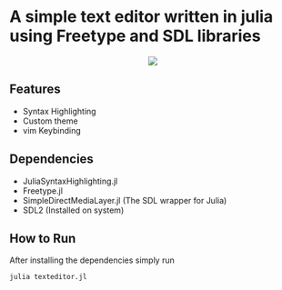 


# A simple text editor written in julia using Freetype and SDL libraries

<p align="center">
  <picture>
    <img src="https://raw.githubusercontent.com/javad-pixel/texteditor/master/assets/windowcast-1.gif"/>
  </picture>
</p>

## Features
- Syntax Highlighting
- Custom theme
- vim Keybinding
  
## Dependencies
- JuliaSyntaxHighlighting.jl
- Freetype.jl
- SimpleDirectMediaLayer.jl (The SDL wrapper for Julia)
- SDL2 (Installed on system)

## How to Run
After installing the dependencies simply run
```sh
julia texteditor.jl
```
